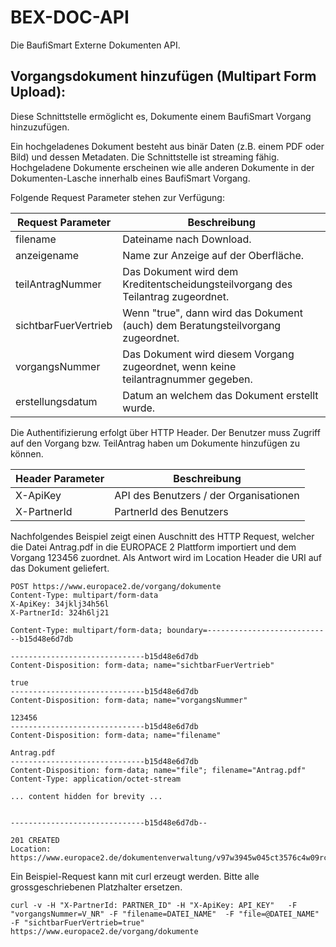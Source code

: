 BEX-DOC-API
===========

Die BaufiSmart Externe Dokumenten API.

Vorgangsdokument hinzufügen (Multipart Form Upload):
----------------------------------------------------

Diese Schnittstelle ermöglicht es, Dokumente einem BaufiSmart Vorgang hinzuzufügen.

Ein hochgeladenes Dokument besteht aus binär Daten (z.B. einem PDF oder Bild) und dessen Metadaten. Die Schnittstelle ist streaming fähig. Hochgeladene Dokumente erscheinen wie alle anderen Dokumente in der Dokumenten-Lasche innerhalb eines BaufiSmart Vorgang.

Folgende Request Parameter stehen zur Verfügung:

Request Parameter | Beschreibung
-----|-------------
filename | Dateiname nach Download.
anzeigename | Name zur Anzeige auf der Oberfläche.
teilAntragNummer | Das Dokument wird dem Kreditentscheidungsteilvorgang des Teilantrag zugeordnet.
sichtbarFuerVertrieb | Wenn "true", dann wird das Dokument (auch) dem Beratungsteilvorgang zugeordnet.
vorgangsNummer | Das Dokument wird diesem Vorgang zugeordnet, wenn keine teilantragnummer gegeben.
erstellungsdatum | Datum an welchem das Dokument erstellt wurde.

Die Authentifizierung erfolgt über HTTP Header. Der Benutzer muss Zugriff auf den Vorgang bzw. TeilAntrag haben um Dokumente hinzufügen zu können.

Header Parameter | Beschreibung
-----------------|-------------
X-ApiKey         | API des Benutzers / der Organisationen
X-PartnerId      | PartnerId des Benutzers

Nachfolgendes Beispiel zeigt einen Auschnitt des HTTP Request, welcher die Datei Antrag.pdf in die EUROPACE 2 Plattform importiert und dem Vorgang 123456 zuordnet. Als Antwort wird im Location Header die URI auf das Dokument geliefert.


```
POST https://www.europace2.de/vorgang/dokumente
Content-Type: multipart/form-data
X-ApiKey: 34jklj34h56l
X-PartnerId: 324h6lj21

Content-Type: multipart/form-data; boundary=----------------------------b15d48e6d7db

------------------------------b15d48e6d7db
Content-Disposition: form-data; name="sichtbarFuerVertrieb"

true
------------------------------b15d48e6d7db
Content-Disposition: form-data; name="vorgangsNummer"

123456
------------------------------b15d48e6d7db
Content-Disposition: form-data; name="filename"

Antrag.pdf
------------------------------b15d48e6d7db
Content-Disposition: form-data; name="file"; filename="Antrag.pdf"
Content-Type: application/octet-stream

... content hidden for brevity ...


------------------------------b15d48e6d7db--

```


```
201 CREATED
Location: https://www.europace2.de/dokumentenverwaltung/v97w3945w045ct3576c4w09rczg4twc0r8563458utmwv49vw8e4p57bz45wiovu6e98457c
```


Ein Beispiel-Request kann mit curl erzeugt werden. Bitte alle grossgeschriebenen Platzhalter ersetzen.

```
curl -v -H "X-PartnerId: PARTNER_ID" -H "X-ApiKey: API_KEY"   -F "vorgangsNummer=V_NR" -F "filename=DATEI_NAME"  -F "file=@DATEI_NAME" -F "sichtbarFuerVertrieb=true" https://www.europace2.de/vorgang/dokumente
```
